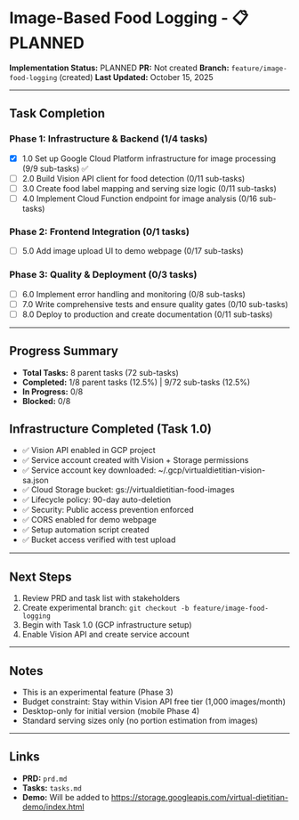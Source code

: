 # Image-Based Food Logging - 📋 PLANNED

**Implementation Status:** PLANNED
**PR:** Not created
**Branch:** `feature/image-food-logging` (created)
**Last Updated:** October 15, 2025

---

## Task Completion

### Phase 1: Infrastructure & Backend (1/4 tasks)
- [x] 1.0 Set up Google Cloud Platform infrastructure for image processing (9/9 sub-tasks) ✅
- [ ] 2.0 Build Vision API client for food detection (0/11 sub-tasks)
- [ ] 3.0 Create food label mapping and serving size logic (0/11 sub-tasks)
- [ ] 4.0 Implement Cloud Function endpoint for image analysis (0/16 sub-tasks)

### Phase 2: Frontend Integration (0/1 tasks)
- [ ] 5.0 Add image upload UI to demo webpage (0/17 sub-tasks)

### Phase 3: Quality & Deployment (0/3 tasks)
- [ ] 6.0 Implement error handling and monitoring (0/8 sub-tasks)
- [ ] 7.0 Write comprehensive tests and ensure quality gates (0/10 sub-tasks)
- [ ] 8.0 Deploy to production and create documentation (0/11 sub-tasks)

---

## Progress Summary
- **Total Tasks:** 8 parent tasks (72 sub-tasks)
- **Completed:** 1/8 parent tasks (12.5%) | 9/72 sub-tasks (12.5%)
- **In Progress:** 0/8
- **Blocked:** 0/8

## Infrastructure Completed (Task 1.0)
- ✅ Vision API enabled in GCP project
- ✅ Service account created with Vision + Storage permissions
- ✅ Service account key downloaded: ~/.gcp/virtualdietitian-vision-sa.json
- ✅ Cloud Storage bucket: gs://virtualdietitian-food-images
- ✅ Lifecycle policy: 90-day auto-deletion
- ✅ Security: Public access prevention enforced
- ✅ CORS enabled for demo webpage
- ✅ Setup automation script created
- ✅ Bucket access verified with test upload

---

## Next Steps
1. Review PRD and task list with stakeholders
2. Create experimental branch: `git checkout -b feature/image-food-logging`
3. Begin with Task 1.0 (GCP infrastructure setup)
4. Enable Vision API and create service account

---

## Notes
- This is an experimental feature (Phase 3)
- Budget constraint: Stay within Vision API free tier (1,000 images/month)
- Desktop-only for initial version (mobile Phase 4)
- Standard serving sizes only (no portion estimation from images)

---

## Links
- **PRD:** `prd.md`
- **Tasks:** `tasks.md`
- **Demo:** Will be added to https://storage.googleapis.com/virtual-dietitian-demo/index.html
